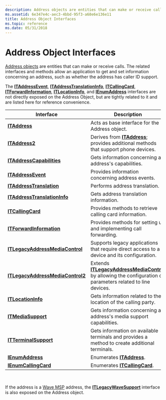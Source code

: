 ```yaml
---
description: Address objects are entities that can make or receive calls. The related interfaces and methods allow an application to get and set information concerning an address, such as whether the address has caller ID support.
ms.assetid: 6e347e4c-aec3-4bbd-95f3-a68e6e136e11
title: Address Object Interfaces
ms.topic: reference
ms.date: 05/31/2018
---
```


# Address Object Interfaces

[Address objects](address-object.md) are entities that can make or receive calls. The related interfaces and methods allow an application to get and set information concerning an address, such as whether the address has caller ID support.

The [**ITAddressEvent**](/windows/desktop/api/tapi3if/nn-tapi3if-itaddressevent), [**ITAddressTranslationInfo**](/windows/desktop/api/tapi3if/nn-tapi3if-itaddresstranslationinfo), [**ITCallingCard**](/windows/desktop/api/tapi3if/nn-tapi3if-itcallingcard), [**ITForwardInformation**](/windows/desktop/api/tapi3if/nn-tapi3if-itforwardinformation), [**ITLocationInfo**](/windows/desktop/api/tapi3if/nn-tapi3if-itlocationinfo), and [**IEnumAddress**](/windows/desktop/api/tapi3if/nn-tapi3if-ienumaddress) interfaces are not directly exposed on the Address Object, but are tightly related to it and are listed here for reference convenience.



| Interface                                                            | Description                                                                                                                                     |
|----------------------------------------------------------------------|-------------------------------------------------------------------------------------------------------------------------------------------------|
| [**ITAddress**](/windows/desktop/api/tapi3if/nn-tapi3if-itaddress)                                       | Acts as base interface for the Address object.                                                                                                  |
| [**ITAddress2**](/windows/desktop/api/tapi3if/nn-tapi3if-itaddress2)                                     | Derives from [**ITAddress**](/windows/desktop/api/tapi3if/nn-tapi3if-itaddress); provides additional methods that support phone devices.                                            |
| [**ITAddressCapabilities**](/windows/desktop/api/tapi3if/nn-tapi3if-itaddresscapabilities)               | Gets information concerning an address's capabilities.                                                                                          |
| [**ITAddressEvent**](/windows/desktop/api/tapi3if/nn-tapi3if-itaddressevent)                             | Provides information concerning address events.                                                                                                 |
| [**ITAddressTranslation**](/windows/desktop/api/tapi3if/nn-tapi3if-itaddresstranslation)                 | Performs address translation.                                                                                                                   |
| [**ITAddressTranslationInfo**](/windows/desktop/api/tapi3if/nn-tapi3if-itaddresstranslationinfo)         | Gets address translation information.                                                                                                           |
| [**ITCallingCard**](/windows/desktop/api/tapi3if/nn-tapi3if-itcallingcard)                               | Provides methods to retrieve calling card information.                                                                                          |
| [**ITForwardInformation**](/windows/desktop/api/tapi3if/nn-tapi3if-itforwardinformation)                 | Provides methods for setting up and implementing call forwarding.                                                                               |
| [**ITLegacyAddressMediaControl**](/windows/desktop/api/tapi3if/nn-tapi3if-itlegacyaddressmediacontrol)   | Supports legacy applications that require direct access to a device and its configuration.                                                      |
| [**ITLegacyAddressMediaControl2**](/windows/desktop/api/Tapi3if/nn-tapi3if-itlegacyaddressmediacontrol2) | Extends [**ITLegacyAddressMediaControl**](/windows/desktop/api/tapi3if/nn-tapi3if-itlegacyaddressmediacontrol) by allowing the configuration of parameters related to line devices. |
| [**ITLocationInfo**](/windows/desktop/api/tapi3if/nn-tapi3if-itlocationinfo)                             | Gets information related to the location of the calling party.                                                                                  |
| [**ITMediaSupport**](/windows/desktop/api/tapi3if/nn-tapi3if-itmediasupport)                             | Gets information concerning an address's media support capabilities.                                                                            |
| [**ITTerminalSupport**](/windows/win32/api/tapi3if/nn-tapi3if-itterminalsupport)                       | Gets information on available terminals and provides a method to create additional terminals.                                                   |
| [**IEnumAddress**](/windows/desktop/api/tapi3if/nn-tapi3if-ienumaddress)                                 | Enumerates [**ITAddress**](/windows/desktop/api/tapi3if/nn-tapi3if-itaddress).                                                                                                      |
| [**IEnumCallingCard**](/windows/desktop/api/tapi3if/nn-tapi3if-ienumcallingcard)                         | Enumerates [**ITCallingCard**](/windows/desktop/api/tapi3if/nn-tapi3if-itcallingcard).                                                                                              |



 

If the address is a [Wave MSP](wave-msp.md) address, the [**ITLegacyWaveSupport**](/windows/desktop/api/tapi3if/nn-tapi3if-itlegacywavesupport) interface is also exposed on the Address object.

 

 
